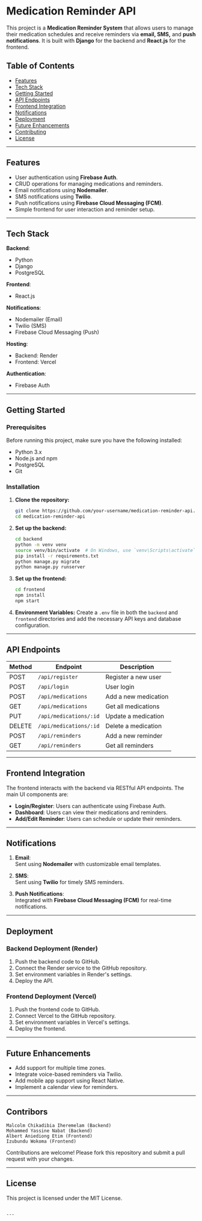 # Medication Reminder API

This project is a **Medication Reminder System** that allows users to manage their medication schedules and receive reminders via **email, SMS,** and **push notifications**. It is built with **Django** for the backend and **React.js** for the frontend.

## Table of Contents

- [Features](#features)
- [Tech Stack](#tech-stack)
- [Getting Started](#getting-started)
- [API Endpoints](#api-endpoints)
- [Frontend Integration](#frontend-integration)
- [Notifications](#notifications)
- [Deployment](#deployment)
- [Future Enhancements](#future-enhancements)
- [Contributing](#contributing)
- [License](#license)

---

## Features

- User authentication using **Firebase Auth**.
- CRUD operations for managing medications and reminders.
- Email notifications using **Nodemailer**.
- SMS notifications using **Twilio**.
- Push notifications using **Firebase Cloud Messaging (FCM)**.
- Simple frontend for user interaction and reminder setup.

---

## Tech Stack

**Backend**:
- Python
- Django
- PostgreSQL

**Frontend**:
- React.js

**Notifications**:
- Nodemailer (Email)
- Twilio (SMS)
- Firebase Cloud Messaging (Push)

**Hosting**:
- Backend: Render
- Frontend: Vercel

**Authentication**:
- Firebase Auth

---

## Getting Started

### Prerequisites

Before running this project, make sure you have the following installed:
- Python 3.x
- Node.js and npm
- PostgreSQL
- Git

### Installation

1. **Clone the repository:**
   ```bash
   git clone https://github.com/your-username/medication-reminder-api.git
   cd medication-reminder-api
   ```

2. **Set up the backend:**
   ```bash
   cd backend
   python -m venv venv
   source venv/bin/activate  # On Windows, use `venv\Scripts\activate`
   pip install -r requirements.txt
   python manage.py migrate
   python manage.py runserver
   ```

3. **Set up the frontend:**
   ```bash
   cd frontend
   npm install
   npm start
   ```

4. **Environment Variables:**
   Create a `.env` file in both the `backend` and `frontend` directories and add the necessary API keys and database configuration.

---

## API Endpoints

| Method | Endpoint           | Description               |
|--------|--------------------|---------------------------|
| POST   | `/api/register`     | Register a new user       |
| POST   | `/api/login`        | User login                |
| POST   | `/api/medications`  | Add a new medication      |
| GET    | `/api/medications`  | Get all medications       |
| PUT    | `/api/medications/:id` | Update a medication  |
| DELETE | `/api/medications/:id` | Delete a medication  |
| POST   | `/api/reminders`    | Add a new reminder        |
| GET    | `/api/reminders`    | Get all reminders         |

---

## Frontend Integration

The frontend interacts with the backend via RESTful API endpoints. The main UI components are:

- **Login/Register**: Users can authenticate using Firebase Auth.
- **Dashboard**: Users can view their medications and reminders.
- **Add/Edit Reminder**: Users can schedule or update their reminders.

---

## Notifications

1. **Email**:  
   Sent using **Nodemailer** with customizable email templates.

2. **SMS**:  
   Sent using **Twilio** for timely SMS reminders.

3. **Push Notifications**:  
   Integrated with **Firebase Cloud Messaging (FCM)** for real-time notifications.

---

## Deployment

### Backend Deployment (Render)

1. Push the backend code to GitHub.
2. Connect the Render service to the GitHub repository.
3. Set environment variables in Render's settings.
4. Deploy the API.

### Frontend Deployment (Vercel)

1. Push the frontend code to GitHub.
2. Connect Vercel to the GitHub repository.
3. Set environment variables in Vercel's settings.
4. Deploy the frontend.

---

## Future Enhancements

- Add support for multiple time zones.
- Integrate voice-based reminders via Twilio.
- Add mobile app support using React Native.
- Implement a calendar view for reminders.

---

## Contribors
```
Malcolm Chikadibia Iheremelam (Backend)
Mohammed Yassine Nabat (Backend)
Albert Aniediong Etim (Frontend)
Izubundu Wokoma (Frontend)
```
Contributions are welcome! Please fork this repository and submit a pull request with your changes.

---

## License

This project is licensed under the MIT License.
```

---
